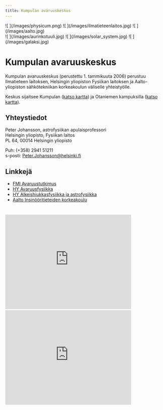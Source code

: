 ```yaml
---
title: Kumpulan avaruuskeskus
---
```


<div class="three-images left">
![&nbsp;](/images/physicum.png)
![&nbsp;](/images/ilmatieteenlaitos.jpg)
![&nbsp;](/images/aalto.jpg)
</div>

<div class="three-images right">
![&nbsp;](/images/aurinkotuuli.jpg)
![&nbsp;](/images/solar_system.jpg)
![&nbsp;](/images/galaksi.jpg)
</div>

# Kumpulan avaruuskeskus

Kumpulan avaruuskeskus (perustettu 1. tammikuuta 2006) perustuu Ilmatieteen
laitoksen, Helsingin yliopiston Fysiikan laitoksen ja Aalto-yliopiston
sähkötekniikan korkeakoulun väliselle yhteistyölle.

Keskus sijaitsee
Kumpulan ([katso kartta](https://www.google.fi/maps/place/Physicum,+00560+Helsinki/))
ja Otaniemen kampuksilla ([katso kartta](https://www.google.fi/maps/place/Aalto+University)).

## Yhteystiedot

Peter Johansson, astrofysiikan apulaisprofessori<br/>
Helsingin yliopisto, Fysiikan laitos<br/>
PL 64, 00014 Helsingin yliopisto

Puh: (+358) 2941 51211<br/>
s-posti: <Peter.Johansson@helsinki.fi>

## Linkkejä
   
- [FMI Avaruustutkimus](http://space.fmi.fi)
- [HY Avaruusfysiikka](http://theory.physics.helsinki.fi/~space)
- [HY Alkeishiukkasfysiikka ja astrofysiikka](http://www.physics.helsinki.fi/tutkimus/afo)
- [Aalto Insinööritieteiden korkeakoulu](http://eng.aalto.fi/fi)

#

<iframe src="https://www.google.com/maps/embed?pb=!1m14!1m8!1m3!1d1982.5484397722335!2d24.963200599999997!3d60.20475559999999!3m2!1i1024!2i768!4f13.1!3m3!1m2!1s0x4692099f3e9b3871%3A0xdd5d410934b329cf!2sPhysicum%2C+00560+Helsinki!5e0!3m2!1sen!2sfi!4v1413315067602"
   width="400" height="300" frameborder="0" style="border:0"></iframe>

<iframe src="https://www.google.com/maps/embed?pb=!1m18!1m12!1m3!1d3967.3140919038365!2d24.826994964980926!3d60.18640866034065!2m3!1f0!2f0!3f0!3m2!1i1024!2i768!4f13.1!3m3!1m2!1s0x0%3A0x4240e7a8e62add5a!2sAalto+University!5e0!3m2!1sen!2sfi!4v1413315284499"
   width="400" height="300" frameborder="0" style="border:0"></iframe>
